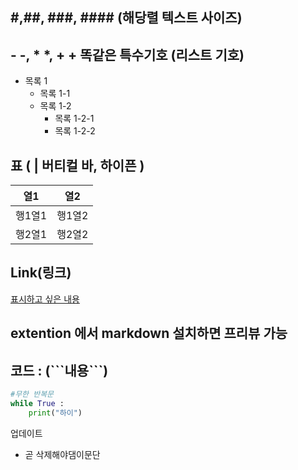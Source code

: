 ## #,##, ###, #### (해당렬 텍스트 사이즈)

## - -, * *, + + 똑같은 특수기호 (리스트 기호)
- 목록 1
    * 목록 1-1
    + 목록 1-2
        - 목록 1-2-1
        * 목록 1-2-2

## 표 ( | 버티컬 바, 하이픈 )
열1 | 열2
---- | ----
행1열1|행1열2
행2열1|행2열2

## Link(링크)
[표시하고 싶은 내용](링크)

## extention 에서 markdown 설치하면 프리뷰 가능

## 코드 : (\`\`\`내용\`\`\`)
```Python
#무한 반복문
while True :
    print("하이")
```
업데이트
- 곧 삭제해야댐이문단